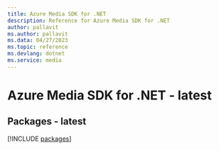 ```yaml
---
title: Azure Media SDK for .NET
description: Reference for Azure Media SDK for .NET
author: pallavit
ms.author: pallavit
ms.data: 04/27/2023
ms.topic: reference
ms.devlang: dotnet
ms.service: media
---
```

# Azure Media SDK for .NET - latest
## Packages - latest
[!INCLUDE [packages](media-index.md)]
